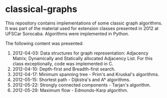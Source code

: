 classical-graphs
================

This repository contains implementations of some classic graph algorithms. It was part of the material used for extension classes presented in 2012 at UFSCar Sorocaba. Algorithms were implemented in Python.

The following content was presented:
1. 2012-04-03: Data structures for graph representation: Adjacency Matrix; Dynamically and Statically allocated Adjacency List. For this class exceptionally, code was implemented in C.
2. 2012-04-10: Depth-first and Breadth-first search.
3. 2012-04-17: Minimum spanning tree - Prim's and Kruskal's algorithms.
4. 2012-05-15: Shortest path - Dijkstra's and A\* algorithms.
5. 2012-05-22: Strongly connected components - Tarjan's algorithm.
6. 2012-05-29: Maximum flow - Edmonds-Karp algorithm.

